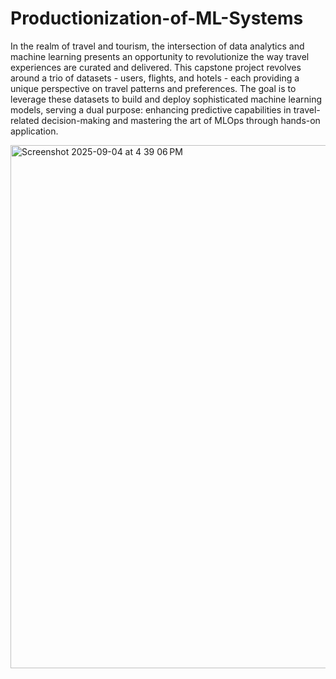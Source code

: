 # Productionization-of-ML-Systems

In the realm of travel and tourism, the intersection of data analytics and machine learning presents an opportunity to revolutionize the way travel experiences are curated and delivered. This capstone project revolves around a trio of datasets - users, flights, and hotels - each providing a unique perspective on travel patterns and preferences. The goal is to leverage these datasets to build and deploy sophisticated machine learning models, serving a dual purpose: enhancing predictive capabilities in travel-related decision-making and mastering the art of MLOps through hands-on application.

<img width="1470" height="837" alt="Screenshot 2025-09-04 at 4 39 06 PM" src="https://github.com/user-attachments/assets/92dea788-dfe2-47cb-8cbe-5beb767af7ed" />
